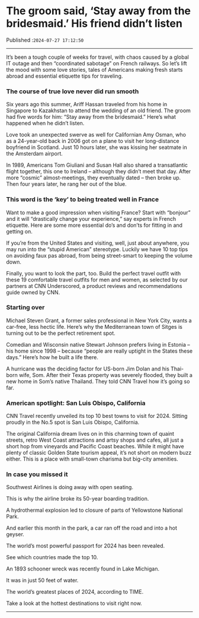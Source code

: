 # The groom said, ‘Stay away from the bridesmaid.’ His friend didn’t listen

Published :`2024-07-27 17:12:50`

---

It’s been a tough couple of weeks for travel, with chaos caused by a global IT outage and then “coordinated sabotage” on French railways. So let’s lift the mood with some love stories, tales of Americans making fresh starts abroad and essential etiquette tips for traveling.

### The course of true love never did run smooth

Six years ago this summer, Ariff Hassan traveled from his home in Singapore to Kazakhstan to attend the wedding of an old friend. The groom had five words for him: “Stay away from the bridesmaid.” Here’s what happened when he didn’t listen.

Love took an unexpected swerve as well for Californian Amy Osman, who as a 24-year-old back in 2006 got on a plane to visit her long-distance boyfriend in Scotland. Just 10 hours later, she was kissing her seatmate in the Amsterdam airport.

In 1989, Americans Tom Giuliani and Susan Hall also shared a transatlantic flight together, this one to Ireland – although they didn’t meet that day. After more “cosmic” almost-meetings, they eventually dated – then broke up. Then four years later, he rang her out of the blue.

### This word is the ‘key’ to being treated well in France

Want to make a good impression when visiting France? Start with “bonjour” and it will “drastically change your experience,” say experts in French etiquette. Here are some more essential do’s and don’ts for fitting in and getting on.

If you’re from the United States and visiting, well, just about anywhere, you may run into the “stupid American” stereotype. Luckily we have 10 top tips on avoiding faux pas abroad, from being street-smart to keeping the volume down.

Finally, you want to look the part, too. Build the perfect travel outfit with these 19 comfortable travel outfits for men and women, as selected by our partners at CNN Underscored, a product reviews and recommendations guide owned by CNN.

### Starting over

Michael Steven Grant, a former sales professional in New York City, wants a car-free, less hectic life. Here’s why the Mediterranean town of Sitges is turning out to be the perfect retirement spot.

Comedian and Wisconsin native Stewart Johnson prefers living in Estonia – his home since 1998 – because “people are really uptight in the States these days.” Here’s how he built a life there.

A hurricane was the deciding factor for US-born Jim Dolan and his Thai-born wife, Som. After their Texas property was severely flooded, they built a new home in Som’s native Thailand. They told CNN Travel how it’s going so far.

### American spotlight: San Luis Obispo, California

CNN Travel recently unveiled its top 10 best towns to visit for 2024. Sitting proudly in the No.5 spot is San Luis Obispo, California.

The original California dream lives on in this charming town of quaint streets, retro West Coast attractions and artsy shops and cafes, all just a short hop from vineyards and Pacific Coast beaches. While it might have plenty of classic Golden State tourism appeal, it’s not short on modern buzz either. This is a place with small-town charisma but big-city amenities.

### In case you missed it

Southwest Airlines is doing away with open seating.

This is why the airline broke its 50-year boarding tradition.

A hydrothermal explosion led to closure of parts of Yellowstone National Park.

And earlier this month in the park, a car ran off the road and into a hot geyser.

The world’s most powerful passport for 2024 has been revealed.

See which countries made the top 10.

An 1893 schooner wreck was recently found in Lake Michigan.

It was in just 50 feet of water.

The world’s greatest places of 2024, according to TIME.

Take a look at the hottest destinations to visit right now.

---

